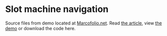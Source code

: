 # Slot machine navigation
Source files from demo located at [Marcofolio.net](http://marcofolio.net/). Read [the article](http://www.marcofolio.net/webdesign/jquery_quickie_slot_machine_navigation.html), view [the demo](http://demo.marcofolio.net/slot_machine/) or download the code here.